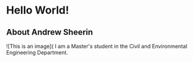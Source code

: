 # Hello World! 

## About Andrew Sheerin
![This is an image](
I am a Master's student in the Civil and Environmental Engineering Department. 

